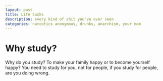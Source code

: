 ```yaml
---
layout: post
title: Life Sucks
description: every kind of shit you've ever seen
categories: narcotics anonymous, drunks, anarchism, your mom
---
```


# Why study?
 Why do you study? To make your family happy or to become yourself
  happy? You need to study for you, not for people, if you study for
  people, are you doing wrong.
